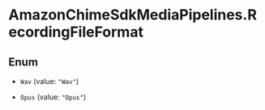 # AmazonChimeSdkMediaPipelines.RecordingFileFormat

## Enum


* `Wav` (value: `"Wav"`)

* `Opus` (value: `"Opus"`)


